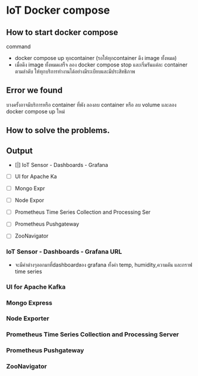 # IoT Docker compose


## How to start docker compose
command
- docker compose up ทุกcontainer (รอให้ทุกcontainer ดึง image ทั้งหมด)
- เมื่อดึง image ทั้งหมดเสร็จ ลอง docker compose stop และเริ่มรันแต่ละ container ตามลำดับ 
ให้ทุกบริการทำงานได้อย่างมีระเบียบและมีประสิทธิภาพ

## Error we found
บางครั้งอาจมีบริการหรือ container ที่พัง ลองลบ container หรือ ลบ volume และลอง docker compose up ใหม่

## How to solve the problems.


## Output

- [|] IoT Sensor - Dashboards - Grafana 
- [ ] UI for Apache Ka
- [ ] Mongo Expr
- [ ] Node Expor
- [ ] Prometheus Time Series Collection and Processing Ser
- [ ] Prometheus Pushgateway
- [ ] ZooNavigator


### IoT Sensor - Dashboards - Grafana URL
- จะมีค่าต่างๆออกมาที่dashboardของ grafana ทั้งค่า temp, humidity,ความดัน และกราฟ time series 

### UI for Apache Kafka

### Mongo Express

### Node Exporter

### Prometheus Time Series Collection and Processing Server

### Prometheus Pushgateway

### ZooNavigator